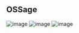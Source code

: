 ## OSSage

![image](https://github.com/user-attachments/assets/dc6e2456-cb1b-4aa5-bbbf-da7c6eb7cf78)
![image](https://github.com/user-attachments/assets/98d051f4-43dd-4a7e-8377-b6ef6cf88302)
![image](https://github.com/user-attachments/assets/cfc8dda9-9cfd-4a2d-be0c-b5e397cfe2d9)



